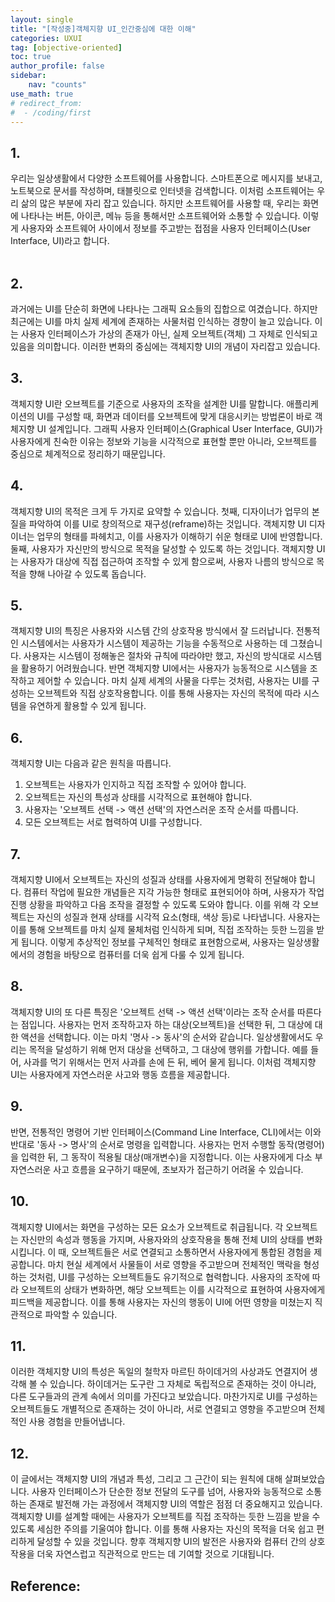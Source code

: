 ```yaml
---
layout: single
title: "[작성중]객체지향 UI_인간중심에 대한 이해"
categories: UXUI
tag: [objective-oriented]
toc: true
author_profile: false
sidebar:
    nav: "counts"
use_math: true
# redirect_from:
#  - /coding/first
---
```

## 1.
우리는 일상생활에서 다양한 소프트웨어를 사용합니다. 스마트폰으로 메시지를 보내고, 노트북으로 문서를 작성하며, 태블릿으로 인터넷을 검색합니다. 이처럼 소프트웨어는 우리 삶의 많은 부분에 자리 잡고 있습니다. 하지만 소프트웨어를 사용할 때, 우리는 화면에 나타나는 버튼, 아이콘, 메뉴 등을 통해서만 소프트웨어와 소통할 수 있습니다. 이렇게 사용자와 소프트웨어 사이에서 정보를 주고받는 접점을 사용자 인터페이스(User Interface, UI)라고 합니다.
<br><br>
## 2.
과거에는 UI를 단순히 화면에 나타나는 그래픽 요소들의 집합으로 여겼습니다. 하지만 최근에는 UI를 마치 실제 세계에 존재하는 사물처럼 인식하는 경향이 늘고 있습니다. 이는 사용자 인터페이스가 가상의 존재가 아닌, 실제 오브젝트(객체) 그 자체로 인식되고 있음을 의미합니다. 이러한 변화의 중심에는 객체지향 UI의 개념이 자리잡고 있습니다.
## 3.
객체지향 UI란 오브젝트를 기준으로 사용자의 조작을 설계한 UI를 말합니다. 애플리케이션의 UI를 구성할 때, 화면과 데이터를 오브젝트에 맞게 대응시키는 방법론이 바로 객체지향 UI 설계입니다. 그래픽 사용자 인터페이스(Graphical User Interface, GUI)가 사용자에게 친숙한 이유는 정보와 기능을 시각적으로 표현할 뿐만 아니라, 오브젝트를 중심으로 체계적으로 정리하기 때문입니다.
## 4.
객체지향 UI의 목적은 크게 두 가지로 요약할 수 있습니다. 첫째, 디자이너가 업무의 본질을 파악하여 이를 UI로 창의적으로 재구성(reframe)하는 것입니다. 객체지향 UI 디자이너는 업무의 형태를 파헤치고, 이를 사용자가 이해하기 쉬운 형태로 UI에 반영합니다. 둘째, 사용자가 자신만의 방식으로 목적을 달성할 수 있도록 하는 것입니다. 객체지향 UI는 사용자가 대상에 직접 접근하여 조작할 수 있게 함으로써, 사용자 나름의 방식으로 목적을 향해 나아갈 수 있도록 돕습니다.
## 5.
객체지향 UI의 특징은 사용자와 시스템 간의 상호작용 방식에서 잘 드러납니다. 전통적인 시스템에서는 사용자가 시스템이 제공하는 기능을 수동적으로 사용하는 데 그쳤습니다. 사용자는 시스템이 정해놓은 절차와 규칙에 따라야만 했고, 자신의 방식대로 시스템을 활용하기 어려웠습니다. 반면 객체지향 UI에서는 사용자가 능동적으로 시스템을 조작하고 제어할 수 있습니다. 마치 실제 세계의 사물을 다루는 것처럼, 사용자는 UI를 구성하는 오브젝트와 직접 상호작용합니다. 이를 통해 사용자는 자신의 목적에 따라 시스템을 유연하게 활용할 수 있게 됩니다.
## 6.
객체지향 UI는 다음과 같은 원칙을 따릅니다.
1. 오브젝트는 사용자가 인지하고 직접 조작할 수 있어야 합니다. 
2. 오브젝트는 자신의 특성과 상태를 시각적으로 표현해야 합니다. 
3. 사용자는 '오브젝트 선택 -> 액션 선택'의 자연스러운 조작 순서를 따릅니다. 
4. 모든 오브젝트는 서로 협력하여 UI를 구성합니다.
## 7.
객체지향 UI에서 오브젝트는 자신의 성질과 상태를 사용자에게 명확히 전달해야 합니다. 컴퓨터 작업에 필요한 개념들은 지각 가능한 형태로 표현되어야 하며, 사용자가 작업 진행 상황을 파악하고 다음 조작을 결정할 수 있도록 도와야 합니다. 이를 위해 각 오브젝트는 자신의 성질과 현재 상태를 시각적 요소(형태, 색상 등)로 나타냅니다. 사용자는 이를 통해 오브젝트를 마치 실제 물체처럼 인식하게 되며, 직접 조작하는 듯한 느낌을 받게 됩니다. 이렇게 추상적인 정보를 구체적인 형태로 표현함으로써, 사용자는 일상생활에서의 경험을 바탕으로 컴퓨터를 더욱 쉽게 다룰 수 있게 됩니다.
## 8.
객체지향 UI의 또 다른 특징은 '오브젝트 선택 -> 액션 선택'이라는 조작 순서를 따른다는 점입니다. 사용자는 먼저 조작하고자 하는 대상(오브젝트)을 선택한 뒤, 그 대상에 대한 액션을 선택합니다. 이는 마치 '명사 -> 동사'의 순서와 같습니다. 일상생활에서도 우리는 목적을 달성하기 위해 먼저 대상을 선택하고, 그 대상에 행위를 가합니다. 예를 들어, 사과를 먹기 위해서는 먼저 사과를 손에 든 뒤, 베어 물게 됩니다. 이처럼 객체지향 UI는 사용자에게 자연스러운 사고와 행동 흐름을 제공합니다.
## 9.
반면, 전통적인 명령어 기반 인터페이스(Command Line Interface, CLI)에서는 이와 반대로 '동사 -> 명사'의 순서로 명령을 입력합니다. 사용자는 먼저 수행할 동작(명령어)을 입력한 뒤, 그 동작이 적용될 대상(매개변수)을 지정합니다. 이는 사용자에게 다소 부자연스러운 사고 흐름을 요구하기 때문에, 초보자가 접근하기 어려울 수 있습니다.
## 10.
객체지향 UI에서는 화면을 구성하는 모든 요소가 오브젝트로 취급됩니다. 각 오브젝트는 자신만의 속성과 행동을 가지며, 사용자와의 상호작용을 통해 전체 UI의 상태를 변화시킵니다. 이 때, 오브젝트들은 서로 연결되고 소통하면서 사용자에게 통합된 경험을 제공합니다. 마치 현실 세계에서 사물들이 서로 영향을 주고받으며 전체적인 맥락을 형성하는 것처럼, UI를 구성하는 오브젝트들도 유기적으로 협력합니다. 사용자의 조작에 따라 오브젝트의 상태가 변화하면, 해당 오브젝트는 이를 시각적으로 표현하여 사용자에게 피드백을 제공합니다. 이를 통해 사용자는 자신의 행동이 UI에 어떤 영향을 미쳤는지 직관적으로 파악할 수 있습니다.
## 11.
이러한 객체지향 UI의 특성은 독일의 철학자 마르틴 하이데거의 사상과도 연결지어 생각해 볼 수 있습니다. 하이데거는 도구란 그 자체로 독립적으로 존재하는 것이 아니라, 다른 도구들과의 관계 속에서 의미를 가진다고 보았습니다. 마찬가지로 UI를 구성하는 오브젝트들도 개별적으로 존재하는 것이 아니라, 서로 연결되고 영향을 주고받으며 전체적인 사용 경험을 만들어냅니다.
## 12.
이 글에서는 객체지향 UI의 개념과 특성, 그리고 그 근간이 되는 원칙에 대해 살펴보았습니다. 사용자 인터페이스가 단순한 정보 전달의 도구를 넘어, 사용자와 능동적으로 소통하는 존재로 발전해 가는 과정에서 객체지향 UI의 역할은 점점 더 중요해지고 있습니다. 객체지향 UI를 설계할 때에는 사용자가 오브젝트를 직접 조작하는 듯한 느낌을 받을 수 있도록 세심한 주의를 기울여야 합니다. 이를 통해 사용자는 자신의 목적을 더욱 쉽고 편리하게 달성할 수 있을 것입니다. 향후 객체지향 UI의 발전은 사용자와 컴퓨터 간의 상호작용을 더욱 자연스럽고 직관적으로 만드는 데 기여할 것으로 기대됩니다.


## Reference:
































[//]: # (LaTeX로 수식작성시)
[//]: # (기본적으로 $ $ 안에 코드를 작성하면된다.)
[//]: # (이중으로 $$ $$ 코드작성시 가운데 정렬로 수식을 나타낸다.)
[//]: # (간단한 예로 아래 처럼 작성하면 다음과 같이 나오게 된다.)
[//]: # ($y=x^2+\frac{1}{x^3+1}+2$)





[//]: # (```python)
[//]: # (# This program adds two numbers)
[//]: # ()
[//]: # (num1 = 1.5)
[//]: # (num2 = 6.3)
[//]: # ()
[//]: # (# Add two numbers)
[//]: # (sum = num1 + num2)
[//]: # ()
[//]: # (# Display the sum)
[//]: # (print&#40;'The sum of {0} and {1} is {2}'.format&#40;num1, num2, sum&#41;&#41;)
[//]: # (```)



[//]: # (![샘플 이미지입니다.]&#40;{{site.url}}/assets/images/profile.jpg&#41;{: .img-width-half .align-center})
